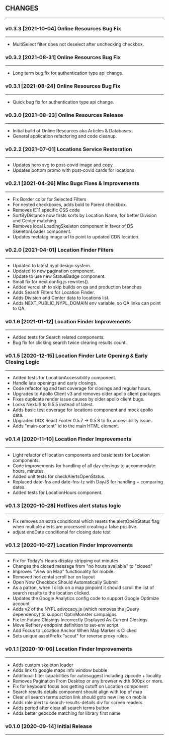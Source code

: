 ## CHANGES

---

### v0.3.3 [2021-10-04] Online Resources Bug Fix

---

- MultiSelect filter does not deselect after unchecking checkbox.

### v0.3.2 [2021-08-31] Online Resources Bug Fix

---

- Long term bug fix for authentication type api change.

### v0.3.1 [2021-08-24] Online Resources Bug Fix

---

- Quick bug fix for authentication type api change.

### v0.3.0 [2021-08-23] Online Resources Release

---

- Initial build of Online Resources aka Articles & Databases.
- General application refactoring and code cleanup.

### v0.2.2 [2021-07-01] Locations Service Restoration

---

- Updates hero svg to post-covid image and copy
- Updates bottom promo with post-covid cards for locations

### v0.2.1 [2021-04-26] Misc Bugs Fixes & Improvements

---

- Fix Border color for Selected Filters
- For nested checkboxes, adds bold to Parent checkbox.
- Removes IE11 specific CSS code
- SortByDistance now firsts sorts by Location Name, for better Division and Center matching.
- Removes local LoadingSkeleton component in favor of DS SkeletonLoader component.
- Updates metatag image url to point to updated CDN location.

### v0.2.0 [2021-04-01] Location Finder Filters

---

- Updated to latest nypl design system.
- Updated to new pagination component.
- Update to use new StatusBadge component.
- Small fix for next.config.js rewrites().
- Added vercel.sh to skip builds on qa and production branches
- Adds Search Filters for Location Finder.
- Adds Division and Center data to locations list.
- Adds NEXT_PUBLIC_NYPL_DOMAIN env variable, so QA links can point to QA.

### v0.1.6 [2021-01-12] Location Finder Improvements

---

- Added tests for Search related components.
- Bug fix for clicking search twice clearing results count.

### v0.1.5 [2020-12-15] Location Finder Late Opening & Early Closing Logic

---

- Added tests for LocationAccessibility component.
- Handle late openings and early closings.
- Code refactoring and test coverage for closings and regular hours.
- Upgrades to Apollo Client v3 and removes older apollo client packages.
- Fixes duplicate render issue causes by older apollo client bugs.
- Locks NextJS to 9.5.5 instead of latest.
- Adds basic test coverage for locations component and mock apollo data.
- Upgraded DGX React Footer 0.5.7 -> 0.5.8 to fix accessibility issue.
- Adds "main-content" id to the main HTML element.

### v0.1.4 [2020-11-10] Location Finder Improvements

---

- Light refactor of location components and basic tests for Location components.
- Code improvements for handling of all day closings to accommodate hours, minutes.
- Added unit tests for checkAlertsOpenStatus.
- Replaced date-fns and date-fns-tz with DayJS for handling + comparing dates.
- Added tests for LocationHours component.

### v0.1.3 [2020-10-28] Hotfixes alert status logic

---

- Fix removes an extra conditional which resets the alertOpenStatus flag when multiple alerts are processed creating a false positive.
- adjust endDate conditional for closing date test

### v0.1.2 [2020-10-27] Location Finder Improvements

---

- Fix for Today's Hours display stripping out minutes
- Changes the closed message from "no hours available" to "closed"
- Improves "View on Map" functionality for mobile.
- Removed horizontal scroll bar on layout
- Open Now Checkbox Should Automatically Submit
- As a patron, when I click on a map pinpoint it should scroll the list of search results to the location clicked.
- Updates the Google Analytics config code to support Google Optimize account
- Adds v2 of the NYPL advocacy.js (which removes the jQuery dependency) to support OptinMonster campaigns
- Fix for Future Closings Incorrectly Displayed As Current Closings
- Move Refinery endpoint definition to set-env script
- Add Focus to Location Anchor When Map Marker is Clicked
- Sets unique assetPrefix "scout" for reverse proxy rules.

### v0.1.1 [2020-10-06] Location Finder Improvements

---

- Adds custom skeleton loader
- Adds link to google maps info window bubble
- Additional filter capabilities for autosuggest including zipcode + locality
- Removes Pagination From Desktop or any browser width 600px or more.
- Fix for keyboard focus box getting cutoff on Location component
- Search results details component should align with top of map
- Clear all search terms action link should goto new line on mobile
- Adds role alert to search-results-details div for screen readers
- Adds period after clear all search terms button
- Adds better geocode matching for library first name

### v0.1.0 [2020-09-14] Initial Release

---
